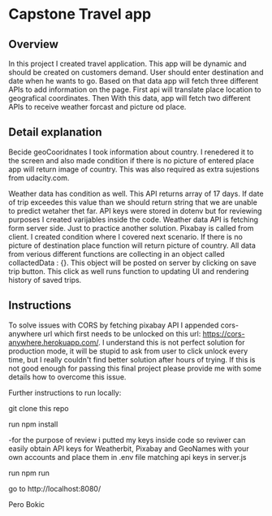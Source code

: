 # Capstone Travel app

## Overview
In this project I created travel application. This app will be dynamic and should be created on customers demand. User should enter destination and date when he wants to go. Based on that data app will fetch three different APIs to add information on the page. First api will translate place location to geografical coordinates. Then With this data, app will fetch two different APIs to receive weather forcast and picture od place. 

## Detail explanation
Becide geoCooridnates I took information about country. I renedered it to the screen and also made condition if there is no picture of entered place app will return image of country. This was also required as extra sujestions from udacity.com. 

Weather data has condition as well. This API returns array of 17 days. If date of trip exceedes this value than we should return string that we are unable to predict wetaher thet far. 
API keys were stored in dotenv but for reviewing purposes I created varijables inside the code. Weather data API is fetching form server side. Just to practice another solution. 
Pixabay is called from client. I created condition where I covered next scenario.  If there is no picture of destination place function will return picture of country. All data from verious different functions are collecting in an object called collactedData : {}. This object will be posted on server by clicking on save trip button. This click as well runs function to updating UI and rendering history of saved trips. 
## Instructions

To solve issues with CORS by fetching pixabay  API I appended cors-anywhere url which first needs to be unlocked on this url: https://cors-anywhere.herokuapp.com/.  I understand this is not perfect solution for production mode, it will be stupid to ask from user to click unlock every time,  but I really couldn't find better solution after hours of trying. If this is not good enough for passing this final project please provide me with some details how to overcome this issue. 

Further instructions to run locally:

git clone this repo

run npm install

-for the purpose of review i putted my keys inside code so reviwer can easily 
obtain API keys for Weatherbit, Pixabay and GeoNames with your own accounts and place them in .env file matching api keys in server.js


run npm run 

go to http://localhost:8080/



Pero Bokic